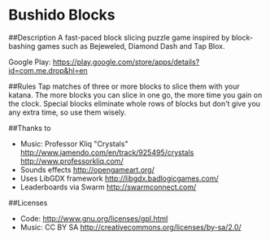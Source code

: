 # Bushido Blocks

##Description
A fast-paced block slicing puzzle game inspired by block-bashing games such as Bejeweled, Diamond Dash and Tap Blox.

Google Play: https://play.google.com/store/apps/details?id=com.me.drop&hl=en

##Rules
Tap matches of three or more blocks to slice them with your katana. The more blocks you can slice in one go, the more time you gain on the clock. Special blocks eliminate whole rows of blocks but don't give you any extra time, so use them wisely.

##Thanks to
* Music: Professor Kliq "Crystals"
http://www.jamendo.com/en/track/925495/crystals
http://www.professorkliq.com/
* Sounds effects http://opengameart.org/
* Uses LibGDX framework http://libgdx.badlogicgames.com/
* Leaderboards via Swarm http://swarmconnect.com/

##Licenses
* Code: http://www.gnu.org/licenses/gpl.html
* Music: CC BY SA http://creativecommons.org/licenses/by-sa/2.0/
